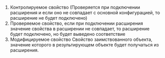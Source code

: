 1. Контролируемое свойство (Проверяется при подключении расширения и если оно не совпадает с основной конфигурацией, то расширение не будет подключено)
2. Проверяемое свойство, если при подключении расширения значение свойства в расширении не совпадает, то расширение будет подключено, но будет выведено соответствие
3. Модифицируемое свойство Свойство заимствованного объекта, значение которого в результирующем объекте будет получаться из расширения.
